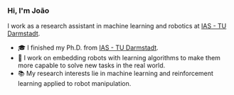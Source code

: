 ### Hi, I'm João

I work as a research assistant in machine learning and robotics at [IAS - TU Darmstadt](https://www.ias.informatik.tu-darmstadt.de/Main/LandingPage?from=Main.HomePage).
- 🎓 I finished my Ph.D. from [IAS - TU Darmstadt](https://www.ias.informatik.tu-darmstadt.de/Main/LandingPage?from=Main.HomePage).
- 🔭 I work on embedding robots with learning algorithms to make them more capable to solve new tasks in the real world.
- 📚 My research interests lie in machine learning and reinforcement learning applied to robot manipulation.



<!--
**jacarvalho/jacarvalho** is a ✨ _special_ ✨ repository because its `README.md` (this file) appears on your GitHub profile.

Here are some ideas to get you started:

- 🔭 I’m currently working on ...
- 🌱 I’m currently learning ...
- 👯 I’m looking to collaborate on ...
- 🤔 I’m looking for help with ...
- 💬 Ask me about ...
- 📫 How to reach me: ...
- 😄 Pronouns: ...
- ⚡ Fun fact: ...
-->
